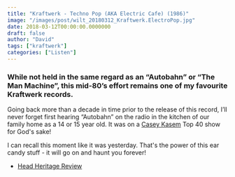 ```yaml
---
title: "Kraftwerk - Techno Pop (AKA Electric Cafe) (1986)"
image: "/images/post/wilt_20180312_Kraftwerk.ElectroPop.jpg"
date: 2018-03-12T00:00:00.0000000
draft: false
author: "David"
tags: ["kraftwerk"]
categories: ["Listen"]
---
```

### While not held in the same regard as an “Autobahn” or “The Man Machine”, this mid-80’s effort remains one of my favourite Kraftwerk records.  
  
Going back more than a decade in time prior to the release of this record, I’ll never forget first hearing “Autobahn” on the radio in the kitchen of our family home as a 14 or 15 year old. It was on a [Casey Kasem](https://www.youtube.com/watch?v=fDYK2H0ldbo) Top 40 show for God's sake!  
  
I can recall this moment like it was yesterday. That's the power of this ear candy stuff - it will go on and haunt you forever!

-  [Head Heritage Review](https://www.headheritage.co.uk/unsung/review/1911/)